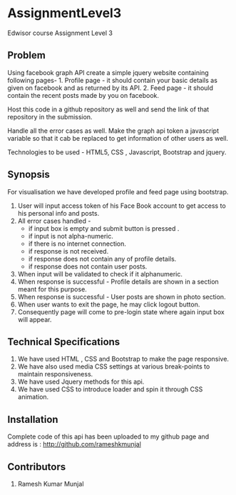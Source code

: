 # AssignmentLevel3

Edwisor course Assignment Level 3


## Problem

Using facebook graph API create a simple jquery website containing following pages-
	1. Profile page - it should contain your basic details as given on facebook and 
		as returned by its API.
	2. Feed page - it should contain the recent posts made by you on facebook.
	
Host this code in a github repository as well and send the link of that repository
in the submission.

Handle all the error cases as well. Make the graph api token a javascript variable so
that it cab be replaced to get information of other users as well.

Technologies to be used - HTML5, CSS , Javascript, Bootstrap and jquery.
	
## Synopsis

For visualisation we have developed profile and feed page  using bootstrap.
1. User will input access token of his Face Book account to get access to his personal info and posts.
2. All error cases handled - 
   - if input box is empty and submit button is pressed .
   - if input is not alpha-numeric.
   - if there is no internet connection.
   - if response is not received.
   - if response does not contain any of profile details.
   - if response does not contain user posts.
3. When input will be validated to check if it alphanumeric.
4. When response is successful - Profile details are shown in a section meant for this purpose.
5. When response is successful - User posts are shown in photo section.
6. When user wants to exit the page, he may click logout button.
7. Consequently page will come to pre-login state where again input box will appear.

## Technical Specifications

1. We have used HTML , CSS and Bootstrap to make the page responsive.
2. We have also used media CSS settings at various break-points to maintain responsiveness.  
3. We have used Jquery methods for this api.
4. We have used CSS to introduce loader and spin it  through CSS animation. 

## Installation

Complete code of this api has been uploaded to my github page and address is : 
	http://github.com/rameshkmunjal

## Contributors

1. Ramesh Kumar Munjal
